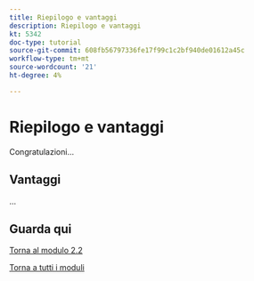 ```yaml
---
title: Riepilogo e vantaggi
description: Riepilogo e vantaggi
kt: 5342
doc-type: tutorial
source-git-commit: 608fb56797336fe17f99c1c2bf940de01612a45c
workflow-type: tm+mt
source-wordcount: '21'
ht-degree: 4%

---
```


# Riepilogo e vantaggi

Congratulazioni...

## Vantaggi

...

## Guarda qui

[Torna al modulo 2.2](./workfront.md)

[Torna a tutti i moduli](../../../overview.md)
